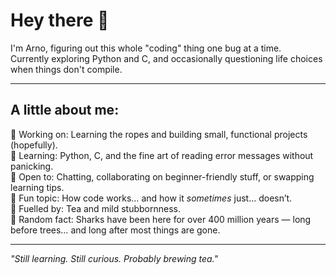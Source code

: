 # Hey there 👋

I'm Arno, figuring out this whole "coding" thing one bug at a time.  
Currently exploring Python and C, and occasionally questioning life choices when things don't compile.  

---

## A little about me:  

🔧 Working on: Learning the ropes and building small, functional projects (hopefully).  
🌱 Learning: Python, C, and the fine art of reading error messages without panicking.  
🤝 Open to: Chatting, collaborating on beginner-friendly stuff, or swapping learning tips.  
💬 Fun topic: How code works… and how it *sometimes* just… doesn’t.  
🍵 Fuelled by: Tea and mild stubbornness.  
🦈 Random fact: Sharks have been here for over 400 million years — long before trees… and long after most things are gone.
 
---

*"Still learning. Still curious. Probably brewing tea."*

